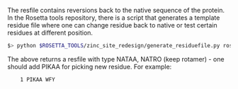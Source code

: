 The resfile contains reversions back to the native sequence of the protein. In the Rosetta tools repository, there is a script that generates a template residue file where one can change residue back to native or test certain residues at different position.

```bash
$> python $ROSETTA_TOOLS/zinc_site_redesign/generate_residuefile.py rosetta_cst.pdb
```

The above returns a resfile with type NATAA, NATRO (keep rotamer) - one should
add PIKAA for picking new residue. For example:

```
    1 PIKAA WFY 
```
